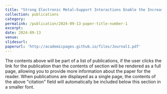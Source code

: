 ```yaml
---
title: "Strong Electronic Metal−Support Interactions Enable the Increased Spin State of Co−N4 Active Sites and Performance for Acidic Oxygen Reduction Reaction"
collection: publications
category:
permalink: /publication/2024-09-13-paper-title-number-1
excerpt: 
date: 2024-09-13
venue:
slidesurl: 
paperurl: 'http://academicpages.github.io/files/Journal1.pdf'
---
```


The contents above will be part of a list of publications, if the user clicks the link for the publication than the contents of section will be rendered as a full page, allowing you to provide more information about the paper for the reader. When publications are displayed as a single page, the contents of the above "citation" field will automatically be included below this section in a smaller font.
